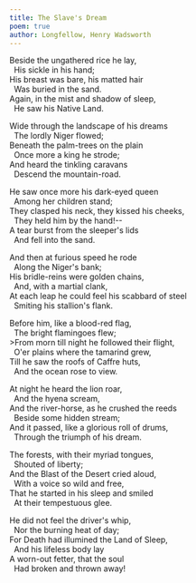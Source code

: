 ```yaml
---
title: The Slave's Dream
poem: true
author: Longfellow, Henry Wadsworth
---
```

Beside the ungathered rice he lay,  
&nbsp; His sickle in his hand;  
His breast was bare, his matted hair  
&nbsp; Was buried in the sand.  
Again, in the mist and shadow of sleep,  
&nbsp; He saw his Native Land.  

Wide through the landscape of his dreams  
&nbsp; The lordly Niger flowed;  
Beneath the palm-trees on the plain  
&nbsp; Once more a king he strode;  
And heard the tinkling caravans  
&nbsp; Descend the mountain-road.  

He saw once more his dark-eyed queen  
&nbsp; Among her children stand;  
They clasped his neck, they kissed his cheeks,  
&nbsp; They held him by the hand!--  
A tear burst from the sleeper's lids  
&nbsp; And fell into the sand.  

And then at furious speed he rode  
&nbsp; Along the Niger's bank;  
His bridle-reins were golden chains,  
&nbsp; And, with a martial clank,  
At each leap he could feel his scabbard of steel  
&nbsp; Smiting his stallion's flank.  

Before him, like a blood-red flag,  
&nbsp; The bright flamingoes flew;  
&gt;From morn till night he followed their flight,  
&nbsp; O'er plains where the tamarind grew,  
Till he saw the roofs of Caffre huts,  
&nbsp; And the ocean rose to view.  

At night he heard the lion roar,  
&nbsp; And the hyena scream,  
And the river-horse, as he crushed the reeds  
&nbsp; Beside some hidden stream;  
And it passed, like a glorious roll of drums,  
&nbsp; Through the triumph of his dream.  

The forests, with their myriad tongues,  
&nbsp; Shouted of liberty;  
And the Blast of the Desert cried aloud,  
&nbsp; With a voice so wild and free,  
That he started in his sleep and smiled  
&nbsp; At their tempestuous glee.  

He did not feel the driver's whip,  
&nbsp; Nor the burning heat of day;  
For Death had illumined the Land of Sleep,  
&nbsp; And his lifeless body lay  
A worn-out fetter, that the soul  
&nbsp; Had broken and thrown away!


